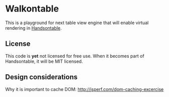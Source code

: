# Walkontable

This is a playground for next table view engine that will enable virtual rendering in [Handsontable](http://handsontable.com/).

## License

This code is **yet** not licensed for free use. When it becomes part of Handsontable, it will be MIT licensed.

## Design considerations

Why it is important to cache DOM: http://jsperf.com/dom-caching-excercise